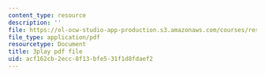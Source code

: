 ```yaml
---
content_type: resource
description: ''
file: https://ol-ocw-studio-app-production.s3.amazonaws.com/courses/res-21g-001-the-user-friendly-classroom-fall-2020/acf162cb2ecc8f13bfe531f1d8fdaef2_b04CichdN5g.pdf
file_type: application/pdf
resourcetype: Document
title: 3play pdf file
uid: acf162cb-2ecc-8f13-bfe5-31f1d8fdaef2
---
```

